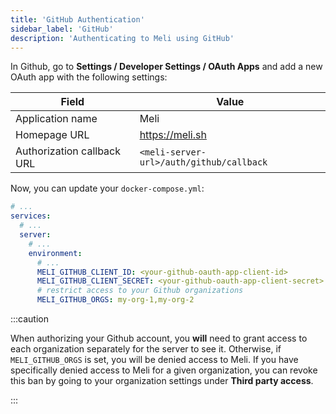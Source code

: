 ```yaml
---
title: 'GitHub Authentication'
sidebar_label: 'GitHub'
description: 'Authenticating to Meli using GitHub'
---
```


In Github, go to **Settings / Developer Settings / OAuth Apps** and add a new OAuth app with the following settings:

| Field | Value |
| ---- | ---- |
| Application name   | Meli | 
| Homepage URL   | https://meli.sh | 
| Authorization callback URL | `<meli-server-url>/auth/github/callback` |

Now, you can update your `docker-compose.yml`:

```yaml
# ...
services:
  # ...
  server:
    # ...
    environment:
      # ...
      MELI_GITHUB_CLIENT_ID: <your-github-oauth-app-client-id>
      MELI_GITHUB_CLIENT_SECRET: <your-github-oauth-app-client-secret>
      # restrict access to your Github organizations
      MELI_GITHUB_ORGS: my-org-1,my-org-2
```

:::caution

When authorizing your Github account, you **will** need to grant access to each organization separately for the server to see it. Otherwise, if `MELI_GITHUB_ORGS` is set, you will be denied access to Meli. If you have specifically denied access to Meli for a given organization, you can revoke this ban by going to your organization settings under **Third party access**.

::: 
